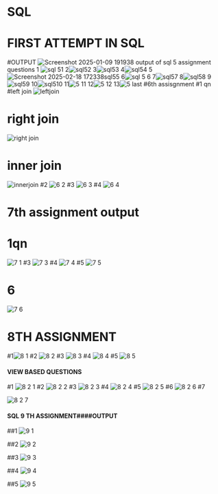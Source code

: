 # SQL
# FIRST ATTEMPT IN SQL
#OUTPUT ![Screenshot 2025-01-09 191938](https://github.com/user-attachments/assets/16dc7b71-d2fa-48d7-a083-9025511b55cb)
output of sql 5 assignment questions
1 ![sql 51](https://github.com/user-attachments/assets/1a973614-848a-4b77-acdb-fb145d50a6ec)
2![sql52](https://github.com/user-attachments/assets/8d753b2f-bc17-4961-a9ee-aa85c222744d)
3![sql53](https://github.com/user-attachments/assets/2152b457-be07-4947-9fbd-b4cd9efdcab8)
4![sql54](https://github.com/user-attachments/assets/871c2ef4-e570-4a4f-8388-870b71d8758a)
5![Screenshot 2025-02-18 172338sql55](https://github.com/user-attachments/assets/02a41825-c576-4661-b039-46dd2a3d67ff)
6![sql 5 6](https://github.com/user-attachments/assets/f9c75347-7d4a-428c-a327-e7bacf04492d)
7![sql57](https://github.com/user-attachments/assets/888a88d2-e92c-4330-b0c0-b3e7870e804e)
8![sql58](https://github.com/user-attachments/assets/cfe51b80-f5d5-449d-aeac-8afba42de970)
9![sql59](https://github.com/user-attachments/assets/0200004d-9ed1-4dab-aaac-7c7befda02fd)
10![sql510](https://github.com/user-attachments/assets/7692c0ee-1b8f-423b-b25c-ff62344d5215)
11![5 11](https://github.com/user-attachments/assets/77c2ee45-c698-4197-a65d-820a0fc31ba3)
12![5 12](https://github.com/user-attachments/assets/4dd098bf-6677-44ce-ad11-140426f60076)
13![5 last](https://github.com/user-attachments/assets/d99b9e64-9c74-4121-8d98-696586f602ac)
#6th assisgnment 
 #1 qn
#left join  ![leftjoin](https://github.com/user-attachments/assets/272c0021-c929-4ca9-ae48-040076d26397)
# right join
![right join](https://github.com/user-attachments/assets/f0257f36-0be6-40b1-8a2c-3ab09974205d)
# inner join

![innerjoin](https://github.com/user-attachments/assets/fe5c028c-16e9-4c04-876a-869b8facc4e4)
#2
![6 2](https://github.com/user-attachments/assets/9122616d-e041-4d07-8a14-9743b4fe3315)
#3
![6 3](https://github.com/user-attachments/assets/1ad090a1-e837-44ae-afe7-aefdbeee2f4d)
#4
![6 4](https://github.com/user-attachments/assets/cdc59229-c27e-43af-99a8-180a6d2efe5d)

 # 7th assignment output
 # 1qn
 ![7 1](https://github.com/user-attachments/assets/e38dbcbd-2ad3-4d3a-811f-64f147bac4c5)
#3
![7 3](https://github.com/user-attachments/assets/761f1ece-439d-435d-844a-6a5091933bbd)
#4
![7 4](https://github.com/user-attachments/assets/8bbed31f-c125-4d60-96c4-8f56f3b4478c)
#5
![7 5](https://github.com/user-attachments/assets/29ee37b1-7d8f-4fde-88d4-e013301d96d7)
# 6
![7 6](https://github.com/user-attachments/assets/10226724-8056-43f9-b420-bfce0ca0bc93)

# 8TH ASSIGNMENT
#1![8 1](https://github.com/user-attachments/assets/c57b6add-9460-48c8-bce7-e61e5462794f)
#2 
![8 2](https://github.com/user-attachments/assets/09acb586-22ae-4146-b85e-648fa11e4a82)
#3
![8 3](https://github.com/user-attachments/assets/341d1490-d8ca-485b-b6d5-1e107d9ad0cb)
#4
![8 4](https://github.com/user-attachments/assets/51db0e10-f5b1-47e2-b64e-78fcf54cfa97)
#5
![8 5](https://github.com/user-attachments/assets/50e25842-4e16-4407-a4e9-1b85b0e8705b)
#### VIEW BASED QUESTIONS
#1
![8  2  1](https://github.com/user-attachments/assets/e7f49a95-a65a-455e-a2dc-b6c1f4bf24e5)
#2
![8 2 2](https://github.com/user-attachments/assets/f560e256-5980-4c00-b9c6-d4a0a6184e03)
#3
![8 2 3](https://github.com/user-attachments/assets/02fe0261-f846-49dc-9752-d4604f3363ed)
#4
![8 2 4](https://github.com/user-attachments/assets/c51e0d08-8926-4819-a08d-251f0e98a670)
#5
![8 2 5](https://github.com/user-attachments/assets/e46c28b8-081b-496d-b4b6-578cd55d5c12)
#6
![8 2 6](https://github.com/user-attachments/assets/48a2eeca-b2f1-43ce-a258-2137a51a6c14)
#7

![8 2 7](https://github.com/user-attachments/assets/efff4629-0c6f-4307-b3a4-7011aae3c34a)




#### SQL 9 TH ASSIGNMENT####OUTPUT
##1
![9 1](https://github.com/user-attachments/assets/0b7f9189-e4c6-4de3-8752-23f088c16ab6)

##2
![9 2](https://github.com/user-attachments/assets/fb3a8bad-e9fb-45ff-804f-3ed3807243c9)

##3
![9 3](https://github.com/user-attachments/assets/f0779e64-fd9e-4389-9951-fe8030b2865f)

##4
![9 4](https://github.com/user-attachments/assets/59323d71-48d0-432c-87a4-c143952c178b)

##5
![9 5](https://github.com/user-attachments/assets/9040d366-92ba-4d4f-823f-fd682b898374)



